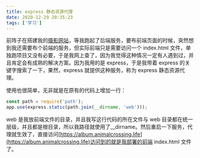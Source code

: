 ```yaml
---
title: express 静态资源代理
date: 2020-12-29 20:35:23
tags: ['学习']
---
```


前阵子在搭建我的[摄影网站](https://album.animalcrossing.life/)，等我跑起了后端服务，要布前端页面的时候，突然想到我还需要布个前端的服务，但实际前端只是需要访问一个 index.html 文件，单独跑项目又没有必要，于是我网上查了，因为我觉得这种情况一定有人遇到过，并且肯定会有成熟的解决方案。因为我用的是 express，于是我带着 express 的关键字搜索了一下，果然，express 就提供这种服务，称为 express 静态资源代理。

使用也很简单，无非就是在原有的代码上增加一行：

```js
const path = require('path');
app.use(express.static(path.join(__dirname, 'web')));
```

web 是我放前端文件的目录，并且我写这行代码的所在文件与 web 目录都在统一层级，并且都是根目录，所以我路径就使用了__dirname。然后重启一下服务，代理就生效了，直接访问[https://album.animalcrossing.life](https://album.animalcrossing.life)访问到的就是我部署的前端 index.html 文件了。

